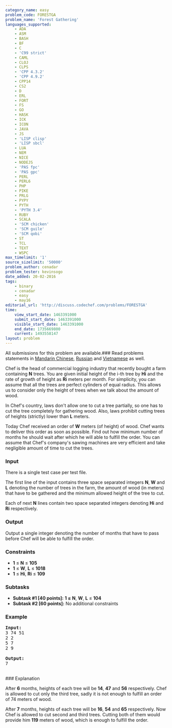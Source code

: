 ```yaml
---
category_name: easy
problem_code: FORESTGA
problem_name: 'Forest Gathering'
languages_supported:
    - ADA
    - ASM
    - BASH
    - BF
    - C
    - 'C99 strict'
    - CAML
    - CLOJ
    - CLPS
    - 'CPP 4.3.2'
    - 'CPP 4.9.2'
    - CPP14
    - CS2
    - D
    - ERL
    - FORT
    - FS
    - GO
    - HASK
    - ICK
    - ICON
    - JAVA
    - JS
    - 'LISP clisp'
    - 'LISP sbcl'
    - LUA
    - NEM
    - NICE
    - NODEJS
    - 'PAS fpc'
    - 'PAS gpc'
    - PERL
    - PERL6
    - PHP
    - PIKE
    - PRLG
    - PYPY
    - PYTH
    - 'PYTH 3.4'
    - RUBY
    - SCALA
    - 'SCM chicken'
    - 'SCM guile'
    - 'SCM qobi'
    - ST
    - TCL
    - TEXT
    - WSPC
max_timelimit: '1'
source_sizelimit: '50000'
problem_author: cenadar
problem_tester: kevinsogo
date_added: 20-02-2016
tags:
    - binary
    - cenadar
    - easy
    - may16
editorial_url: 'http://discuss.codechef.com/problems/FORESTGA'
time:
    view_start_date: 1463391000
    submit_start_date: 1463391000
    visible_start_date: 1463391000
    end_date: 1735669800
    current: 1493558147
layout: problem
---
```

All submissions for this problem are available.###  Read problems statements in [Mandarin Chinese](http://www.codechef.com/download/translated/MAY16/mandarin/FORESTGA.pdf), [Russian](http://www.codechef.com/download/translated/MAY16/russian/FORESTGA.pdf) and [Vietnamese](http://www.codechef.com/download/translated/MAY16/vietnamese/FORESTGA.pdf) as well.

Chef is the head of commercial logging industry that recently bought a farm containing **N** trees. You are given initial height of the i-th tree by **Hi** and the rate of growth of height as **Ri** meters per month. For simplicity, you can assume that all the trees are perfect cylinders of equal radius. This allows us to consider only the height of trees when we talk about the amount of wood.

In Chef's country, laws don't allow one to cut a tree partially, so one has to cut the tree completely for gathering wood. Also, laws prohibit cutting trees of heights (strictly) lower than **L** meters.

Today Chef received an order of **W** meters (of height) of wood. Chef wants to deliver this order as soon as possible. Find out how minimum number of months he should wait after which he will able to fulfill the order. You can assume that Chef's company's sawing machines are very efficient and take negligible amount of time to cut the trees.

### Input

There is a single test case per test file.

The first line of the input contains three space separated integers **N**, **W** and **L** denoting the number of trees in the farm, the amount of wood (in meters) that have to be gathered and the minimum allowed height of the tree to cut.

Each of next **N** lines contain two space separated integers denoting **Hi** and **Ri** respectively.

### Output

Output a single integer denoting the number of months that have to pass before Chef will be able to fulfill the order.

### Constraints

- **1** ≤ **N** ≤ **105**
- **1** ≤ **W**, **L** ≤ **1018**
- **1** ≤ **Hi**, **Ri** ≤ **109**

### Subtasks

- **Subtask #1 \[40 points\]:** **1 ≤**  **N**, **W**, **L** ≤ **104**
- **Subtask #2 \[60 points\]:** No additional constraints

### Example

<pre><b>Input:</b>
3 74 51
2 2
5 7
2 9

<b>Output:</b>
7

</pre>### Explanation
After **6** months, heights of each tree will be **14**, **47** and **56** respectively. Chef is allowed to cut only the third tree, sadly it is not enough to fulfill an order of 74 meters of wood.

After **7** months, heights of each tree will be **16**, **54** and **65** respectively. Now Chef is allowed to cut second and third trees. Cutting both of them would provide him **119** meters of wood, which is enough to fulfill the order.
